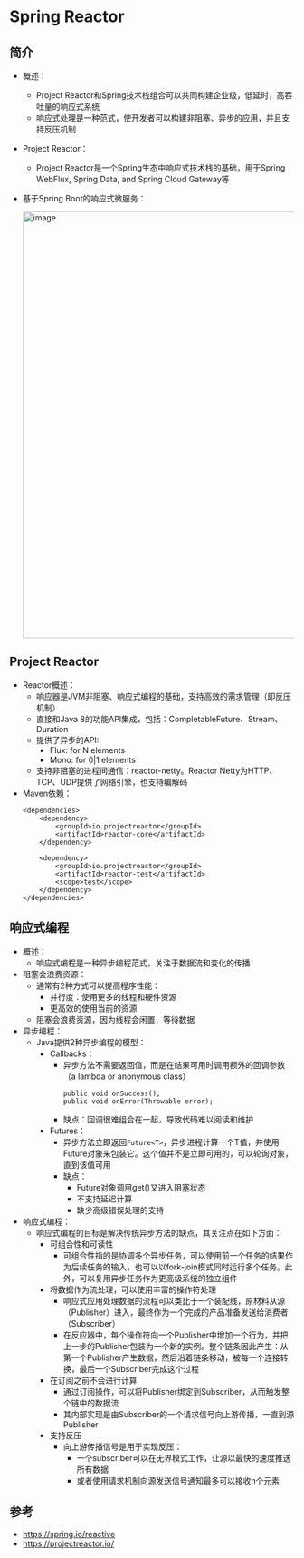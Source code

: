 # Spring Reactor

## 简介

  - 概述：
    - Project Reactor和Spring技术栈组合可以共同构建企业级，低延时，高吞吐量的响应式系统
    - 响应式处理是一种范式，使开发者可以构建非阻塞、异步的应用，并且支持反压机制
  - Project Reactor：
    - Project Reactor是一个Spring生态中响应式技术栈的基础，用于Spring WebFlux, Spring Data, and Spring Cloud Gateway等
  - 基于Spring Boot的响应式微服务：
    
    <img width="752" alt="image" src="https://user-images.githubusercontent.com/46510621/161686597-ce446e4c-a69b-41d5-9165-e47d2f2f5758.png">
    
## Project Reactor

  - Reactor概述：
    - 响应器是JVM非阻塞、响应式编程的基础，支持高效的需求管理（即反压机制）
    - 直接和Java 8的功能API集成，包括：CompletableFuture、Stream、Duration
    - 提供了异步的API:
      - Flux: for N elements
      - Mono: for 0|1 elements
    - 支持非阻塞的进程间通信：reactor-netty。Reactor Netty为HTTP、TCP、UDP提供了网络引擎，也支持编解码
  - Maven依赖：
    ```
    <dependencies>
        <dependency>
            <groupId>io.projectreactor</groupId>
            <artifactId>reactor-core</artifactId> 
        </dependency>
        
        <dependency>
            <groupId>io.projectreactor</groupId>
            <artifactId>reactor-test</artifactId> 
            <scope>test</scope>
        </dependency>
    </dependencies>
    ```
    
## 响应式编程

  - 概述：
    - 响应式编程是一种异步编程范式，关注于数据流和变化的传播
  - 阻塞会浪费资源：
    - 通常有2种方式可以提高程序性能：
      - 并行度：使用更多的线程和硬件资源
      - 更高效的使用当前的资源
    - 阻塞会浪费资源，因为线程会闲置，等待数据
  - 异步编程：
    - Java提供2种异步编程的模型：
      - Callbacks：
        - 异步方法不需要返回值，而是在结果可用时调用额外的回调参数（a lambda or anonymous class）
          ```
          public void onSuccess();
          public void onError(Throwable error);
          ```
        - 缺点：回调很难组合在一起，导致代码难以阅读和维护
      - Futures：
        - 异步方法立即返回```Future<T>```，异步进程计算一个T值，并使用Future对象来包装它。这个值并不是立即可用的，可以轮询对象，直到该值可用
        - 缺点：
          - Future对象调用get()又进入阻塞状态
          - 不支持延迟计算
          - 缺少高级错误处理的支持
  - 响应式编程：
    - 响应式编程的目标是解决传统异步方法的缺点，其关注点在如下方面：
      - 可组合性和可读性
        - 可组合性指的是协调多个异步任务，可以使用前一个任务的结果作为后续任务的输入，也可以以fork-join模式同时运行多个任务。此外，可以复用异步任务作为更高级系统的独立组件
      - 将数据作为流处理，可以使用丰富的操作符处理
        - 响应式应用处理数据的流程可以类比于一个装配线，原材料从源（Publisher）进入，最终作为一个完成的产品准备发送给消费者（Subscriber）
        - 在反应器中，每个操作符向一个Publisher中增加一个行为，并把上一步的Publisher包装为一个新的实例。整个链条因此产生：从第一个Publisher产生数据，然后沿着链条移动，被每一个连接转换，最后一个Subscriber完成这个过程
      - 在订阅之前不会进行计算
        - 通过订阅操作，可以将Publisher绑定到Subscriber，从而触发整个链中的数据流
        - 其内部实现是由Subscriber的一个请求信号向上游传播，一直到源Publisher
      - 支持反压
        - 向上游传播信号是用于实现反压：
          - 一个subscriber可以在无界模式工作，让源以最快的速度推送所有数据
          - 或者使用请求机制向源发送信号通知最多可以接收n个元素
   
    
    




## 参考

  - https://spring.io/reactive
  - https://projectreactor.io/
